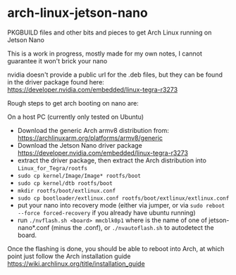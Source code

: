 # arch-linux-jetson-nano
PKGBUILD files and other bits and pieces to get Arch Linux running on Jetson Nano 

This is a work in progress, mostly made for my own notes, I cannot guarantee it won't brick your nano

nvidia doesn't provide a public url for the .deb files, but they can be found in the driver package found here: https://developer.nvidia.com/embedded/linux-tegra-r3273

Rough steps to get arch booting on nano are:

On a host PC (currently only tested on Ubuntu)

- Download the generic Arch armv8 distribution from: https://archlinuxarm.org/platforms/armv8/generic
- Download the Jetson Nano driver package https://developer.nvidia.com/embedded/linux-tegra-r3273
- extract the driver package, then extract the Arch distribution into ``Linux_for_Tegra/rootfs``
- ``sudo cp kernel/Image/Image* rootfs/boot``
- ``sudo cp kernel/dtb rootfs/boot``
- ``mkdir rootfs/boot/extlinux.conf``
- ``sudo cp bootloader/extlinux.conf rootfs/boot/extlinux/extlinux.conf``
- put your nano into recovery mode (either via jumper, or via ``sudo reboot --force forced-recovery`` if you already have ubuntu running)
- run ``./nvflash.sh <board> mmcblk0p1`` where <board> is the name of one of jetson-nano*.conf (minus the .conf), or ``./nvautoflash.sh`` to autodetect the board. 

Once the flashing is done, you should be able to reboot into Arch, at which point just follow the Arch installation guide https://wiki.archlinux.org/title/installation_guide



